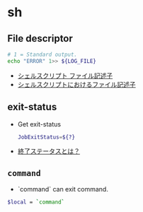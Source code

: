 # sh

## File descriptor

``` sh
# 1 = Standard output.
echo "ERROR" 1>> ${LOG_FILE}
```

- [シェルスクリプト ファイル記述子](https://qiita.com/blueskyarea/items/e8435bf6d101ccb1726c)
- [シェルスクリプトにおけるファイル記述子](https://qiita.com/yamazon/items/c78bc27d871489be9386)

## exit-status

- Get exit-status

    ``` sh
    JobExitStatus=${?}
    ```

- [終了ステータスとは？](https://shellscript.sunone.me/exit_status.html)

## `command`

- \`command` can exit command.

``` sh
$local = `command`
```
